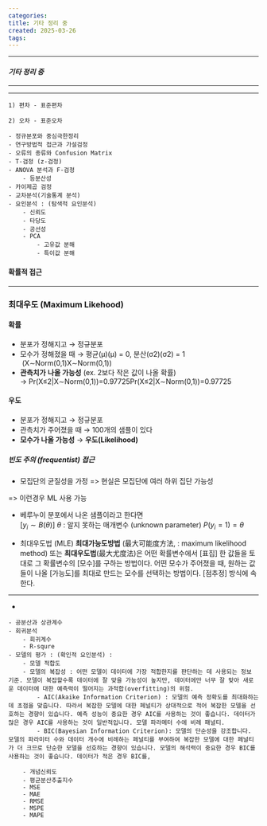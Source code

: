 ```yaml
---
categories: 
title: 기타 정리 중
created: 2025-03-26
tags:
---
```

---
#### *기타 정리 중*
---




---
	1) 편차 - 표준편차
	
	2) 오차 - 표준오차
	
	- 정규분포와 중심극한정리
	- 연구방법적 접근과 가설검정 
	- 오류의 종류와 Confusion Matrix
	- T-검정 (z-검정)
	- ANOVA 분석과 F-검정
		- 등분산성
	- 카이제곱 검정
	- 교차분석(기술통계 분석)
	- 요인분석 : (탐색적 요인분석)
		- 신뢰도
		- 타당도
		- 공선성
		- PCA 
			- 고유값 분해
			- 특이값 분해


#### 확률적 접근
---
### 최대우도 (Maximum Likehood)

#### **확률**
- 분포가 정해지고 → 정규분포
- 모수가 정해졌을 때 → 평균(μ)(μ) = 0, 분산(σ2)(σ2) = 1   (X∼Norm(0,1)X∼Norm(0,1))
- **관측치가** **나올 가능성** (ex. 2보다 작은 값이 나올 확률) → Pr(X≤2|X∼Norm(0,1))=0.97725Pr(X≤2|X∼Norm(0,1))=0.97725
#### **우도**
- 분포가 정해지고 → 정규분포
- 관측치가 주어졌을 때 → 100개의 샘플이 있다
- **모수가 나올 가능성** → **우도(Likelihood)**



##### 빈도 주의 (frequentist) 접근

-   모집단의 균질성을 가정 => 현실은 모집단에 여러 하위 집단 가능성

=> 이런경우 ML 사용 가능

- 베루누이 분포에서 나온 샘플이라고 한다면   
$[y_{i}\sim B(\theta)]$ 
$\theta$ :  알지 못하는 매개변수 (unknown parameter)
$P(y_{i}=1) = \theta$ 

-  최대우도법 (MLE)
**최대가능도방법** (最大可能度方法, : maximum likelihood method) 또는 **최대우도법**(最大尤度法)은 어떤 확률변수에서 [표집] 한 값들을 토대로 그 확률변수의 [모수]를 구하는 방법이다. 어떤 모수가 주어졌을 때, 원하는 값들이 나올 [가능도]를 최대로 만드는 모수를 선택하는 방법이다. [점추정] 방식에 속한다.

---

- 
	
	- 공분산과 상관계수
	- 회귀분석
		- 회귀계수
		- R-squre
	- 모델의 평가 : (확인적 요인분석) :  
		- 모델 적합도
		- 모델의 복잡성 : 어떤 모델이 데이터에 가장 적합한지를 판단하는 데 사용되는 정보 기준. 모델이 복잡할수록 데이터에 잘 맞을 가능성이 높지만, 데이터에만 너무 잘 맞아 새로운 데이터에 대한 예측력이 떨어지는 과적합(overfitting)의 위험.
			- AIC(Akaike Information Criterion) : 모델의 예측 정확도를 최대화하는 데 초점을 맞춥니다. 따라서 복잡한 모델에 대한 페널티가 상대적으로 적어 복잡한 모델을 선호하는 경향이 있습니다. 예측 성능이 중요한 경우 AIC를 사용하는 것이 좋습니다. 데이터가 많은 경우 AIC를 사용하는 것이 일반적입니다. 모델 파라메터 수에 비례 패널티.
			- BIC(Bayesian Information Criterion): 모델의 단순성을 강조합니다. 모델의 파라미터 수와 데이터 개수에 비례하는 페널티를 부여하여 복잡한 모델에 대한 페널티가 더 크므로 단순한 모델을 선호하는 경향이 있습니다. 모델의 해석력이 중요한 경우 BIC를 사용하는 것이 좋습니다. 데이터가 적은 경우 BIC를, 

		- 개념신뢰도
		- 평균분산추출지수
		- MSE
		- MAE
		- RMSE
		- MSPE
		- MAPE

